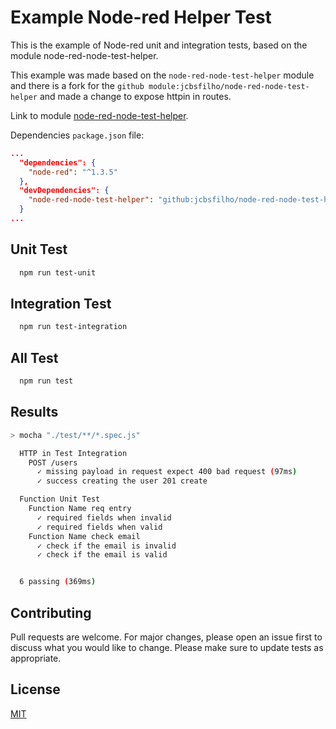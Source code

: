 # Example Node-red Helper Test

This is the example of Node-red unit and integration tests, based on the module node-red-node-test-helper.


This example was made based on the `node-red-node-test-helper` module and there is a fork for the `github module:jcbsfilho/node-red-node-test-helper` and made a change to expose httpin in routes.

Link to module [node-red-node-test-helper](https://www.npmjs.com/package/node-red-node-test-helper).

Dependencies `package.json` file:

```json
...
  "dependencies": {
    "node-red": "^1.3.5"
  },
  "devDependencies": {
    "node-red-node-test-helper": "github:jcbsfilho/node-red-node-test-helper"
  }
...
```

## Unit Test

``` bash
  npm run test-unit
```

## Integration Test

``` bash
  npm run test-integration
```

## All Test

``` bash
  npm run test
```

## Results


```bash
> mocha "./test/**/*.spec.js"

  HTTP in Test Integration
    POST /users
      ✓ missing payload in request expect 400 bad request (97ms)
      ✓ success creating the user 201 create

  Function Unit Test
    Function Name req entry
      ✓ required fields when invalid
      ✓ required fields when valid
    Function Name check email
      ✓ check if the email is invalid
      ✓ check if the email is valid


  6 passing (369ms)

```

## Contributing
Pull requests are welcome. For major changes, please open an issue first to discuss what you would like to change.
Please make sure to update tests as appropriate.

## License
[MIT](https://choosealicense.com/licenses/mit/)
